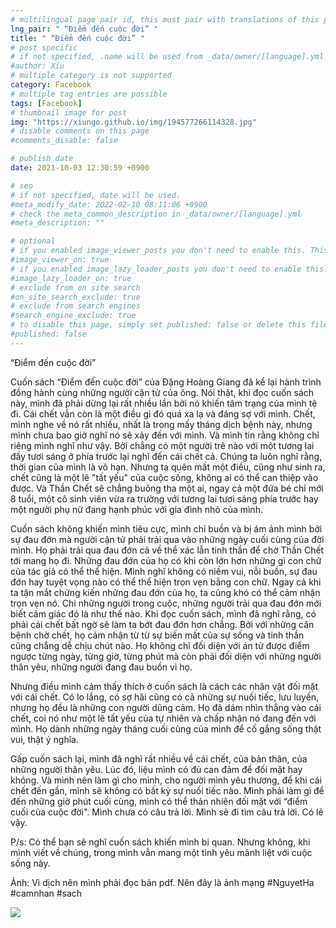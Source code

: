```yaml
---
# multilingual page pair id, this must pair with translations of this page. (This name must be unique)
lng_pair: " “Điểm đến cuộc đời” "
title: " “Điểm đến cuộc đời” "
# post specific
# if not specified, .name will be used from _data/owner/[language].yml
#author: Xíu
# multiple category is not supported
category: Facebook
# multiple tag entries are possible
tags: [Facebook]
# thumbnail image for post
img: "https://xiungo.github.io/img/194577266114328.jpg"
# disable comments on this page
#comments_disable: false

# publish date
date: 2021-10-03 12:30:59 +0900

# seo
# if not specified, date will be used.
#meta_modify_date: 2022-02-10 08:11:06 +0900
# check the meta_common_description in _data/owner/[language].yml
#meta_description: ""

# optional
# if you enabled image_viewer_posts you don't need to enable this. This is only if image_viewer_posts = false
#image_viewer_on: true
# if you enabled image_lazy_loader_posts you don't need to enable this. This is only if image_lazy_loader_posts = false
#image_lazy_loader_on: true
# exclude from on site search
#on_site_search_exclude: true
# exclude from search engines
#search_engine_exclude: true
# to disable this page, simply set published: false or delete this file
#published: false
---
```


<!-- outline-start -->

“Điểm đến cuộc đời”

Cuốn sách “Điểm đến cuộc đời” của Đặng Hoàng Giang đã kể lại hành trình đồng hành cùng những người cận tử của ông. Nói thật, khi đọc cuốn sách này, mình đã phải dừng lại rất nhiều lần bởi nó khiến tâm trạng của mình tệ đi. Cái chết vẫn còn là một điều gì đó quá xa lạ và đáng sợ với mình. Chết, mình nghe về nó rất nhiều, nhất là trong mấy tháng dịch bệnh này, nhưng mình chưa bao giờ nghĩ nó sẽ xảy đến với mình. Và mình tin rằng không chỉ riêng mình nghĩ như vậy. Bởi chẳng có một người trẻ nào với một tương lai đầy tươi sáng ở phía trước lại nghĩ đến cái chết cả. Chúng ta luôn nghĩ rằng, thời gian của mình là vô hạn. Nhưng ta quên mất một điều, cũng như sinh ra, chết cũng là một lẽ "tất yếu" của cuộc sống, không ai có thể can thiệp vào được. Và Thần Chết sẽ chẳng buông tha một ai, ngay cả một đứa bé chỉ mới 8 tuổi, một cô sinh viên vừa ra trường với tương lai tươi sáng phía trước hay một người phụ nữ đang hạnh phúc với gia đình nhỏ của mình.

Cuốn sách không khiến mình tiêu cực, mình chỉ buồn và bị ám ảnh mình bởi sự đau đớn mà người cận tử phải trải qua vào những ngày cuối cùng của đời mình. Họ phải trải qua đau đớn cả về thể xác lẫn tinh thần để chờ Thần Chết tới mang họ đi. Những đau đớn của họ có khi còn lớn hơn những gì con chữ của tác giả có thể thể hiện. Mình nghĩ không có niềm vui, nỗi buồn, sự đau đớn hay tuyệt vọng nào có thể thể hiện trọn vẹn bằng con chữ. Ngay cả khi ta tận mắt chứng kiến những đau đớn của họ, ta cũng khó có thể cảm nhận trọn vẹn nó. Chỉ những người trong cuộc, những người trải qua đau đớn mới biết cảm giác đó là như thế nào. Khi đọc cuốn sách, mình đã nghĩ rằng, có phải cái chết bất ngờ sẽ làm ta bớt đau đớn hơn chẳng. Bởi với những căn bệnh chờ chết, họ cảm nhận từ từ sự biến mất của sự sống và tinh thần cũng chẳng dễ chịu chút nào. Họ không chỉ đối diện với án tử được điểm ngược từng ngày, từng giờ, từng phút mà còn phải đối diện với những người thân yêu, những người đang đau buồn vì họ.

Nhưng điều mình cảm thấy thích ở cuốn sách là cách các nhân vật đối mặt với cái chết. Có lo lắng, có sợ hãi cũng có cả những sự nuối tiếc, lưu luyến, nhưng họ đều là những con người dũng cảm. Họ đã dám nhìn thẳng vào cái chết, coi nó như một lẽ tất yếu của tự nhiên và chấp nhận nó đang đến với mình. Họ dành những ngày tháng cuối cùng của mình để cố gắng sống thật vui, thật ý nghĩa.

Gấp cuốn sách lại, mình đã nghĩ rất nhiều về cái chết, của bản thân, của những người thân yêu. Lúc đó, liệu mình có đủ can đảm để đối mặt hay không. Và mình nên làm gì cho mình, cho người mình yêu thương, để khi cái chết đến gần, mình sẽ không có bất kỳ sự nuối tiếc nào. Mình phải làm gì để đến những giờ phút cuối cùng, mình có thể thản nhiên đối mặt với “điểm cuối của cuộc đời". Mình chưa có câu trả lời. Mình sẽ đi tìm câu trả lời. Có lẽ vậy.

P/s: Có thể bạn sẽ nghĩ cuốn sách khiến mình bi quan. Nhưng không, khi mình viết về chúng, trong mình vẫn mang một tình yêu mãnh liệt với cuộc sống này.

Ảnh: Vì dịch nên mình phải đọc bản pdf. Nên đây là ảnh mạng
#NguyetHa
#camnhan
#sach

<!-- outline-end -->

<img src= "https://xiungo.github.io/img/194577266114328.jpg">